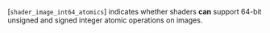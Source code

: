 [`shader_image_int64_atomics`]
indicates whether shaders  **can**  support 64-bit unsigned and signed
integer atomic operations on images.